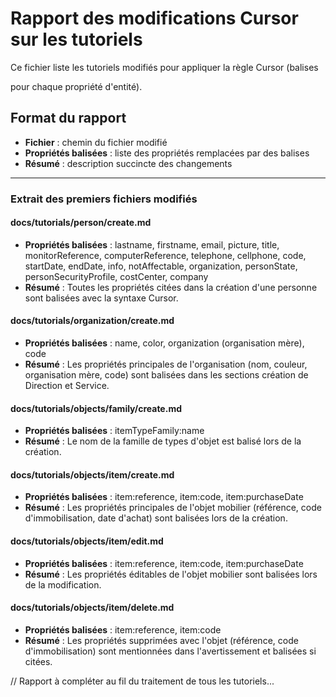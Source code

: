 # Rapport des modifications Cursor sur les tutoriels

Ce fichier liste les tutoriels modifiés pour appliquer la règle Cursor (balises <P code="entité:propriété" /> pour chaque propriété d'entité).

## Format du rapport
- **Fichier** : chemin du fichier modifié
- **Propriétés balisées** : liste des propriétés remplacées par des balises
- **Résumé** : description succincte des changements

---

### Extrait des premiers fichiers modifiés

#### docs/tutorials/person/create.md
- **Propriétés balisées** : lastname, firstname, email, picture, title, monitorReference, computerReference, telephone, cellphone, code, startDate, endDate, info, notAffectable, organization, personState, personSecurityProfile, costCenter, company
- **Résumé** : Toutes les propriétés citées dans la création d'une personne sont balisées avec la syntaxe Cursor.

#### docs/tutorials/organization/create.md
- **Propriétés balisées** : name, color, organization (organisation mère), code
- **Résumé** : Les propriétés principales de l'organisation (nom, couleur, organisation mère, code) sont balisées dans les sections création de Direction et Service.

#### docs/tutorials/objects/family/create.md
- **Propriétés balisées** : itemTypeFamily:name
- **Résumé** : Le nom de la famille de types d'objet est balisé lors de la création.

#### docs/tutorials/objects/item/create.md
- **Propriétés balisées** : item:reference, item:code, item:purchaseDate
- **Résumé** : Les propriétés principales de l'objet mobilier (référence, code d'immobilisation, date d'achat) sont balisées lors de la création.

#### docs/tutorials/objects/item/edit.md
- **Propriétés balisées** : item:reference, item:code, item:purchaseDate
- **Résumé** : Les propriétés éditables de l'objet mobilier sont balisées lors de la modification.

#### docs/tutorials/objects/item/delete.md
- **Propriétés balisées** : item:reference, item:code
- **Résumé** : Les propriétés supprimées avec l'objet (référence, code d'immobilisation) sont mentionnées dans l'avertissement et balisées si citées.

// Rapport à compléter au fil du traitement de tous les tutoriels... 